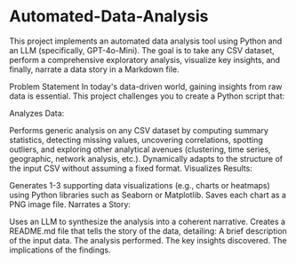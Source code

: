 # Automated-Data-Analysis
This project implements an automated data analysis tool using Python and an LLM (specifically, GPT-4o-Mini). The goal is to take any CSV dataset, perform a comprehensive exploratory analysis, visualize key insights, and finally, narrate a data story in a Markdown file.

Problem Statement
In today's data-driven world, gaining insights from raw data is essential. This project challenges you to create a Python script that:

Analyzes Data:

Performs generic analysis on any CSV dataset by computing summary statistics, detecting missing values, uncovering correlations, spotting outliers, and exploring other analytical avenues (clustering, time series, geographic, network analysis, etc.).
Dynamically adapts to the structure of the input CSV without assuming a fixed format.
Visualizes Results:

Generates 1-3 supporting data visualizations (e.g., charts or heatmaps) using Python libraries such as Seaborn or Matplotlib.
Saves each chart as a PNG image file.
Narrates a Story:

Uses an LLM to synthesize the analysis into a coherent narrative.
Creates a README.md file that tells the story of the data, detailing:
A brief description of the input data.
The analysis performed.
The key insights discovered.
The implications of the findings.
